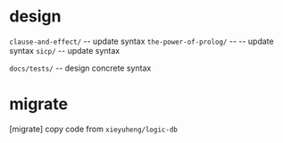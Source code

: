 # design

`clause-and-effect/` -- update syntax
`the-power-of-prolog/` -- -- update syntax
`sicp/` -- update syntax

`docs/tests/` -- design concrete syntax

# migrate

[migrate] copy code from `xieyuheng/logic-db`
